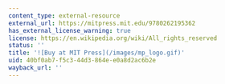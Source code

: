 ```yaml
---
content_type: external-resource
external_url: https://mitpress.mit.edu/9780262195362
has_external_license_warning: true
license: https://en.wikipedia.org/wiki/All_rights_reserved
status: ''
title: '![Buy at MIT Press](/images/mp_logo.gif)'
uid: 40bf0ab7-f5c3-44d3-864e-e0a8d2ac6b2e
wayback_url: ''
---
```

